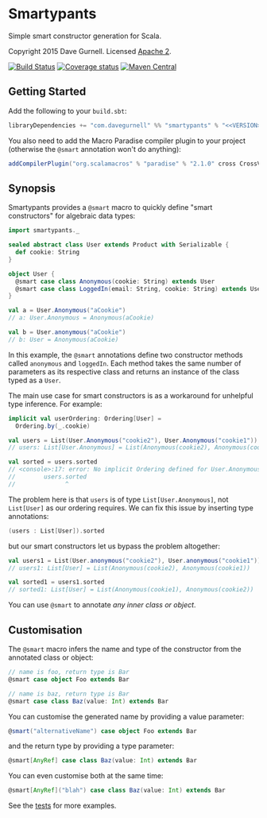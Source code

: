 # Smartypants

Simple smart constructor generation for Scala.

Copyright 2015 Dave Gurnell. Licensed [Apache 2][license].

[![Build Status](https://travis-ci.org/davegurnell/smartypants.svg?branch=develop)](https://travis-ci.org/davegurnell/smartypants)
[![Coverage status](https://img.shields.io/codecov/c/github/davegurnell/smartypants/develop.svg)](https://codecov.io/github/davegurnell/smartypants)
[![Maven Central](https://maven-badges.herokuapp.com/maven-central/com.davegurnell/smartypants_2.11/badge.svg)](https://maven-badges.herokuapp.com/maven-central/com.davegurnell/smartypants_2.12)

## Getting Started

Add the following to your `build.sbt`:

~~~ scala
libraryDependencies += "com.davegurnell" %% "smartypants" % "<<VERSION>>"
~~~

You also need to add the Macro Paradise compiler plugin to your project
(otherwise the `@smart` annotation won't do anything):

~~~ scala
addCompilerPlugin("org.scalamacros" % "paradise" % "2.1.0" cross CrossVersion.full)
~~~

## Synopsis

Smartypants provides a `@smart` macro
to quickly define "smart constructors" for algebraic data types:

```scala
import smartypants._

sealed abstract class User extends Product with Serializable {
  def cookie: String
}

object User {
  @smart case class Anonymous(cookie: String) extends User
  @smart case class LoggedIn(email: String, cookie: String) extends User
}

val a = User.Anonymous("aCookie")
// a: User.Anonymous = Anonymous(aCookie)

val b = User.anonymous("aCookie")
// b: User = Anonymous(aCookie)
```

In this example, the `@smart` annotations
define two constructor methods
called `anonymous` and `loggedIn`.
Each method takes the same number of parameters
as its respective class
and returns an instance of the class typed as a `User`.

The main use case for smart constructors is
as a workaround for unhelpful type inference.
For example:

```scala
implicit val userOrdering: Ordering[User] =
  Ordering.by(_.cookie)

val users = List(User.Anonymous("cookie2"), User.Anonymous("cookie1"))
// users: List[User.Anonymous] = List(Anonymous(cookie2), Anonymous(cookie1))

val sorted = users.sorted
// <console>:17: error: No implicit Ordering defined for User.Anonymous.
//        users.sorted
//              ^
```

The problem here is that `users` is of type `List[User.Anonymous]`,
not `List[User]` as our ordering requires.
We can fix this issue by inserting type annotations:

```scala
(users : List[User]).sorted
```

but our smart constructors let us bypass the problem altogether:

```scala
val users1 = List(User.anonymous("cookie2"), User.anonymous("cookie1"))
// users1: List[User] = List(Anonymous(cookie2), Anonymous(cookie1))

val sorted1 = users1.sorted
// sorted1: List[User] = List(Anonymous(cookie1), Anonymous(cookie2))
```

You can use `@smart` to annotate *any inner class or object*.

## Customisation

The `@smart` macro infers the name and type of the constructor
from the annotated class or object:

```scala
// name is foo, return type is Bar
@smart case object Foo extends Bar

// name is baz, return type is Bar
@smart case class Baz(value: Int) extends Bar
```

You can customise the generated name by providing a value parameter:

```scala
@smart("alternativeName") case object Foo extends Bar
```

and the return type by providing a type parameter:

```scala
@smart[AnyRef] case class Baz(value: Int) extends Bar
```

You can even customise both at the same time:

```scala
@smart[AnyRef]("blah") case class Baz(value: Int) extends Bar
```

See the [tests] for more examples.

[license]: http://www.apache.org/licenses/LICENSE-2.0
[tests]: https://github.com/davegurnell/unindent/blob/master/src/test/scala/unindent/UnindentSpec.scala
